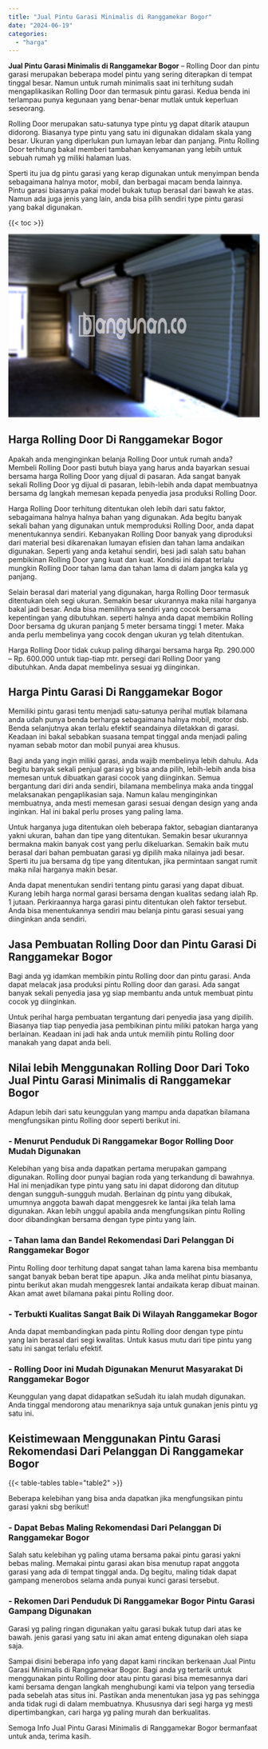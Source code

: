 ```yaml
---
title: "Jual Pintu Garasi Minimalis di Ranggamekar Bogor"
date: "2024-06-19"
categories: 
  - "harga"
---
```


**Jual Pintu Garasi Minimalis di Ranggamekar Bogor** – Rolling Door dan pintu garasi merupakan beberapa model pintu yang sering diterapkan di tempat tinggal besar. Namun untuk rumah minimalis saat ini terhitung sudah mengaplikasikan Rolling Door dan termasuk pintu garasi. Kedua benda ini terlampau punya kegunaan yang benar-benar mutlak untuk keperluan seseorang.

Rolling Door merupakan satu-satunya type pintu yg dapat ditarik ataupun didorong. Biasanya type pintu yang satu ini digunakan didalam skala yang besar. Ukuran yang diperlukan pun lumayan lebar dan panjang. Pintu Rolling Door terhitung bakal memberi tambahan kenyamanan yang lebih untuk sebuah rumah yg miliki halaman luas.

Sperti itu jua dg pintu garasi yang kerap digunakan untuk menyimpan benda sebagaimana halnya motor, mobil, dan berbagai macam benda lainnya. Pintu garasi biasanya pakai model bukak tutup berasal dari bawah ke atas. Namun ada juga jenis yang lain, anda bisa pilih sendiri type pintu garasi yang bakal digunakan.

{{< toc >}}

![Jual Pintu Garasi Minimalis di Ranggamekar Bogor](/images/pintu-garasi-52.png)

## Harga Rolling Door Di Ranggamekar Bogor

Apakah anda menginginkan belanja Rolling Door untuk rumah anda? Membeli Rolling Door pasti butuh biaya yang harus anda bayarkan sesuai bersama harga Rolling Door yang dijual di pasaran. Ada sangat banyak sekali Rolling Door yg dijual di pasaran, lebih-lebih anda dapat membuatnya bersama dg langkah memesan kepada penyedia jasa produksi Rolling Door.

Harga Rolling Door terhitung ditentukan oleh lebih dari satu faktor, sebagaimana halnya halnya bahan yang digunakan. Ada begitu banyak sekali bahan yang digunakan untuk memproduksi Rolling Door, anda dapat menentukannya sendiri. Kebanyakan Rolling Door banyak yang diproduksi dari material besi dikarenakan lumayan efisien dan tahan lama andaikan digunakan. Seperti yang anda ketahui sendiri, besi jadi salah satu bahan pembikinan Rolling Door yang kuat dan kuat. Kondisi ini dapat terlalu mungkin Rolling Door tahan lama dan tahan lama di dalam jangka kala yg panjang.

Selain berasal dari material yang digunakan, harga Rolling Door termasuk ditentukan oleh segi ukuran. Semakin besar ukurannya maka nilai harganya bakal jadi besar. Anda bisa memilihnya sendiri yang cocok bersama kepentingan yang dibutuhkan. seperti halnya anda dapat membikin Rolling Door bersama dg ukuran panjang 5 meter bersama tinggi 1 meter. Maka anda perlu membelinya yang cocok dengan ukuran yg telah ditentukan.

Harga Rolling Door tidak cukup paling dihargai bersama harga Rp. 290.000 – Rp. 600.000 untuk tiap-tiap mtr. persegi dari Rolling Door yang dibutuhkan. Anda dapat membelinya sesuai yg diinginkan.

## Harga Pintu Garasi Di Ranggamekar Bogor

Memiliki pintu garasi tentu menjadi satu-satunya perihal mutlak bilamana anda udah punya benda berharga sebagaimana halnya mobil, motor dsb. Benda selanjutnya akan terlalu efektif seandainya diletakkan di garasi. Keadaan ini bakal sebabkan suasana tempat tinggal anda menjadi paling nyaman sebab motor dan mobil punyai area khusus.

Bagi anda yang ingin miliki garasi, anda wajib membelinya lebih dahulu. Ada begitu banyak sekali penjual garasi yg bisa anda pilih, lebih-lebih anda bisa memesan untuk dibuatkan garasi cocok yang diinginkan. Semua bergantung dari diri anda sendiri, bilamana membelinya maka anda tinggal melaksanakan pengaplikasian saja. Namun kalau menginginkan membuatnya, anda mesti memesan garasi sesuai dengan design yang anda inginkan. Hal ini bakal perlu proses yang paling lama.

Untuk harganya juga ditentukan oleh beberapa faktor, sebagian diantaranya yakni ukuran, bahan dan tipe yang ditentukan. Semakin besar ukurannya bermakna makin banyak cost yang perlu dikeluarkan. Semakin baik mutu berasal dari bahan pembuatan garasi yg dipilih maka nilainya jadi besar. Sperti itu jua bersama dg tipe yang ditentukan, jika permintaan sangat rumit maka nilai harganya makin besar.

Anda dapat menentukan sendiri tentang pintu garasi yang dapat dibuat. Kurang lebih harga normal garasi bersama dengan kualitas sedang ialah Rp. 1 jutaan. Perkiraannya harga garasi pintu ditentukan oleh faktor tersebut. Anda bisa menentukannya sendiri mau belanja pintu garasi sesuai yang diinginkan anda sendiri.

## Jasa Pembuatan Rolling Door dan Pintu Garasi Di Ranggamekar Bogor

Bagi anda yg idamkan membikin pintu Rolling door dan pintu garasi. Anda dapat melacak jasa produksi pintu Rolling door dan garasi. Ada sangat banyak sekali penyedia jasa yg siap membantu anda untuk membuat pintu cocok yg diinginkan.

Untuk perihal harga pembuatan tergantung dari penyedia jasa yang dipilih. Biasanya tiap tiap penyedia jasa pembikinan pintu miliki patokan harga yang berlainan. Keadaan ini jadi hak anda untuk memilih pintu Rolling door manakah yang dapat anda beli.

## Nilai lebih Menggunakan Rolling Door Dari Toko Jual Pintu Garasi Minimalis di Ranggamekar Bogor

Adapun lebih dari satu keunggulan yang mampu anda dapatkan bilamana mengfungsikan pintu Rolling door seperti berikut ini.

### \- Menurut Penduduk Di Ranggamekar Bogor Rolling Door Mudah Digunakan

Kelebihan yang bisa anda dapatkan pertama merupakan gampang digunakan. Rolling door punyai bagian roda yang terkandung di bawahnya. Hal ini menjadikan type pintu yang satu ini dapat didorong dan ditutup dengan sungguh-sungguh mudah. Berlainan dg pintu yang dibukak, umumnya anggota bawah dapat menggesrek ke lantai jika telah lama digunakan. Akan lebih unggul apabila anda mengfungsikan pintu Rolling door dibandingkan bersama dengan type pintu yang lain.

### \- Tahan lama dan Bandel Rekomendasi Dari Pelanggan Di Ranggamekar Bogor

Pintu Rolling door terhitung dapat sangat tahan lama karena bisa membantu sangat banyak beban berat tipe apapun. Jika anda melihat pintu biasanya, pintu berikut akan mudah menggesrek lantai andaikata kerap dibuat mainan. Akan amat awet bilamana pakai pintu Rolling door.

### \- Terbukti Kualitas Sangat Baik Di Wilayah Ranggamekar Bogor

Anda dapat membandingkan pada pintu Rolling door dengan type pintu yang lain berasal dari segi kwalitas. Untuk kasus mutu dari tipe pintu yang satu ini sangat terlalu efektif.

### \- Rolling Door ini Mudah Digunakan Menurut Masyarakat Di Ranggamekar Bogor

Keunggulan yang dapat didapatkan seSudah itu ialah mudah digunakan. Anda tinggal mendorong atau menariknya saja untuk gunakan jenis pintu yg satu ini.

## Keistimewaan Menggunakan Pintu Garasi Rekomendasi Dari Pelanggan Di Ranggamekar Bogor

{{< table-tables table="table2" >}}

Beberapa kelebihan yang bisa anda dapatkan jika mengfungsikan pintu garasi yakni sbg berikut!

### \- Dapat Bebas Maling Rekomendasi Dari Pelanggan Di Ranggamekar Bogor

Salah satu kelebihan yg paling utama bersama pakai pintu garasi yakni bebas maling. Memakai pintu garasi akan bisa menutup rapat anggota garasi yang ada di tempat tinggal anda. Dg begitu, maling tidak dapat gampang menerobos selama anda punyai kunci garasi tersebut.

### \- Rekomen Dari Penduduk Di Ranggamekar Bogor Pintu Garasi Gampang Digunakan

Garasi yg paling ringan digunakan yaitu garasi bukak tutup dari atas ke bawah. jenis garasi yang satu ini akan amat enteng digunakan oleh siapa saja.

Sampai disini beberapa info yang dapat kami rincikan berkenaan Jual Pintu Garasi Minimalis di Ranggamekar Bogor. Bagi anda yg tertarik untuk menggunakan pintu Rolling door atau pintu garasi bisa memesannya dari kami bersama dengan langkah menghubungi kami via telpon yang tersedia pada sebelah atas situs ini. Pastikan anda menentukan jasa yg pas sehingga anda tidak rugi di dalam membuatnya. Khususnya dari segi harga yg mesti dipertimbangkan, cari harga yg paling murah dan berkualitas.

Semoga Info Jual Pintu Garasi Minimalis di Ranggamekar Bogor bermanfaat untuk anda, terima kasih.
